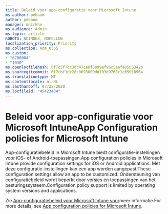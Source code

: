 ```yaml
---
title: Beleid voor app-configuratie voor Microsoft Intune
ms.author: pebaum
author: pebaum
manager: mnirkhe
ms.audience: Admin
ms.topic: article
ROBOTS: NOINDEX, NOFOLLOW
localization_priority: Priority
ms.collection: Adm_O365
ms.custom:
- "6700004"
- "1030"
ms.openlocfilehash: 6f7c5f7cc3dc47ca8f5899ef96c5aafa8505342b
ms.sourcegitcommit: 6f7cbf1dc28c0693009ddf03d9768c1c65018964
ms.translationtype: MT
ms.contentlocale: nl-NL
ms.lasthandoff: 07/22/2020
ms.locfileid: "45423434"
---
```

# <a name="app-configuration-policies-for-microsoft-intune"></a><span data-ttu-id="3b812-102">Beleid voor app-configuratie voor Microsoft Intune</span><span class="sxs-lookup"><span data-stu-id="3b812-102">App Configuration policies for Microsoft Intune</span></span>

<span data-ttu-id="3b812-103">App-configuratiebeleid in Microsoft Intune biedt configuratie-instellingen voor iOS- of Android-toepassingen.</span><span class="sxs-lookup"><span data-stu-id="3b812-103">App configuration policies in Microsoft Intune provide configuration settings for iOS or Android applications.</span></span> <span data-ttu-id="3b812-104">Met deze configuratie-instellingen kan een app worden aangepast.</span><span class="sxs-lookup"><span data-stu-id="3b812-104">These configuration settings allow an app to be customized.</span></span> <span data-ttu-id="3b812-105">Ondersteuning van configuratiebeleid wordt beperkt door versies en toepassingen van het besturingssysteem.</span><span class="sxs-lookup"><span data-stu-id="3b812-105">Configuration policy support is limited by operating system versions and applications.</span></span>

<span data-ttu-id="3b812-106">Zie [App-configuratiebeleid voor Microsoft Intune voor](https://docs.microsoft.com/intune/app-configuration-policies-overview)meer informatie.</span><span class="sxs-lookup"><span data-stu-id="3b812-106">For more details, see [App configuration policies for Microsoft Intune](https://docs.microsoft.com/intune/app-configuration-policies-overview).</span></span>